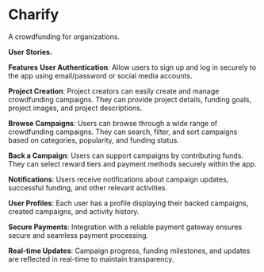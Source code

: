 # Charify
A crowdfunding for organizations.

**User Stories.**

**Features**
**User Authentication**: Allow users to sign up and log in securely to the app using email/password or social media accounts.

**Project Creation**: Project creators can easily create and manage crowdfunding campaigns. They can provide project details, funding goals, project images, and project descriptions.

**Browse Campaigns**: Users can browse through a wide range of crowdfunding campaigns. They can search, filter, and sort campaigns based on categories, popularity, and funding status.

**Back a Campaign**: Users can support campaigns by contributing funds. They can select reward tiers and payment methods securely within the app.

**Notifications**: Users receive notifications about campaign updates, successful funding, and other relevant activities.

**User Profiles**: Each user has a profile displaying their backed campaigns, created campaigns, and activity history.

**Secure Payments**: Integration with a reliable payment gateway ensures secure and seamless payment processing.

**Real-time Updates**: Campaign progress, funding milestones, and updates are reflected in real-time to maintain transparency.

